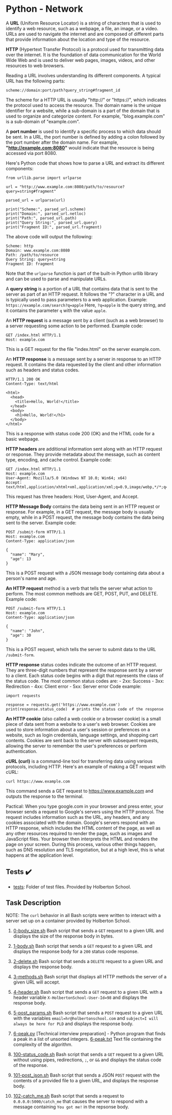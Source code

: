 # Python - Network

A **URL** (Uniform Resource Locator) is a string of characters that is used to identify a web resource, such as a webpage, a file, an image, or a video. URLs are used to navigate the internet and are composed of different parts that provide information about the location and type of the resource.

**HTTP** (Hypertext Transfer Protocol) is a protocol used for transmitting data over the internet. It is the foundation of data communication for the World Wide Web and is used to deliver web pages, images, videos, and other resources to web browsers.

Reading a URL involves understanding its different components. A typical URL has the following parts:
```
scheme://domain:port/path?query_string#fragment_id
```
The scheme for a HTTP URL is usually "http://" or "https://", which indicates the protocol used to access the resource. The domain name is the unique identifier for a website, while a sub-domain is a part of the domain that is used to organize and categorize content. For example, "blog.example.com" is a sub-domain of "example.com".

A **port number** is used to identify a specific process to which data should be sent. In a URL, the port number is defined by adding a colon followed by the port number after the domain name. For example, **"http://example.com:8080"** would indicate that the resource is being accessed via port 8080.

Here's Python code that shows how to parse a URL and extract its different components:
```
from urllib.parse import urlparse

url = "http://www.example.com:8080/path/to/resource?query=string#fragment"

parsed_url = urlparse(url)

print("Scheme:", parsed_url.scheme)
print("Domain:", parsed_url.netloc)
print("Path:", parsed_url.path)
print("Query String:", parsed_url.query)
print("Fragment ID:", parsed_url.fragment)
```
The above code will output the following:
```
Scheme: http
Domain: www.example.com:8080
Path: /path/to/resource
Query String: query=string
Fragment ID: fragment
```
Note that the `urlparse` function is part of the built-in Python urllib library and can be used to parse and manipulate URLs.

A **query string** is a portion of a URL that contains data that is sent to the server as part of an HTTP request. It follows the "?" character in a URL and is typically used to pass parameters to a web application.
Example: `https://example.com/search?q=apple`
Here, `?q=apple` is the query string, and it contains the parameter `q` with the value `apple`.

An **HTTP request** is a message sent by a client (such as a web browser) to a server requesting some action to be performed.
Example code:
```
GET /index.html HTTP/1.1
Host: example.com
```
This is a GET request for the file "index.html" on the server example.com.

An **HTTP response** is a message sent by a server in response to an HTTP request. It contains the data requested by the client and other information such as headers and status codes.
```
HTTP/1.1 200 OK
Content-Type: text/html

<html>
  <head>
    <title>Hello, World!</title>
  </head>
  <body>
    <h1>Hello, World!</h1>
  </body>
</html>
```
This is a response with status code 200 (OK) and the HTML code for a basic webpage.

**HTTP headers** are additional information sent along with an HTTP request or response. They provide metadata about the message, such as content type, encoding, and cache control.
Example code:
```
GET /index.html HTTP/1.1
Host: example.com
User-Agent: Mozilla/5.0 (Windows NT 10.0; Win64; x64)
Accept: text/html,application/xhtml+xml,application/xml;q=0.9,image/webp,*/*;q=0.8
```
This request has three headers: Host, User-Agent, and Accept.

**HTTP Message Body** contains the data being sent in an HTTP request or response. For example, in a GET request, the message body is usually empty, while in a POST request, the message body contains the data being sent to the server.
Example code:
```
POST /submit-form HTTP/1.1
Host: example.com
Content-Type: application/json

{
  "name": "Mary",
  "age": 13
}
```
This is a POST request with a JSON message body containing data about a person's name and age.

**An HTTP request** method is a verb that tells the server what action to perform. The most common methods are GET, POST, PUT, and DELETE.
Example code:
```
POST /submit-form HTTP/1.1
Host: example.com
Content-Type: application/json

{
  "name": "John",
  "age": 30
}
```
This is a POST request, which tells the server to submit data to the URL `/submit-form`.

**HTTP response** status codes indicate the outcome of an HTTP request. They are three-digit numbers that represent the response sent by a server to a client. Each status code begins with a digit that represents the class of the status code. The most common status codes are:
      - 2xx: Success
      - 3xx: Redirection
      - 4xx: Client error
      - 5xx: Server error
Code example:
```
import requests

response = requests.get('https://www.example.com')
print(response.status_code)  # prints the status code of the response
```

**An HTTP cookie** (also called a web cookie or a browser cookie) is a small piece of data sent from a website to a user's web browser. Cookies are used to store information about a user's session or preferences on a website, such as login credentials, language settings, and shopping cart contents. Cookies are sent back to the server with subsequent requests, allowing the server to remember the user's preferences or perform authentication.

**cURL (curl)** is a command-line tool for transferring data using various protocols, including HTTP. Here's an example of making a GET request with cURL:
```
curl https://www.example.com
```

This command sends a GET request to https://www.example.com and outputs the response to the terminal.

Pactical:
When you type google.com in your browser and press enter, your browser sends a request to Google's servers using the HTTP protocol. The request includes information such as the URL, any headers, and any cookies associated with the domain. Google's servers respond with an HTTP response, which includes the HTML content of the page, as well as any other resources required to render the page, such as images and JavaScript files. Your browser then interprets the HTML and renders the page on your screen. During this process, various other things happen, such as DNS resolution and TLS negotiation, but at a high level, this is what happens at the application level.

## Tests :heavy_check_mark:                                         
  * [tests](./tests): Folder of test files. Provided by Holberton School.

## Task Description

NOTE: The `curl` behavior in all Bash scripts were written to interact with a
server set up on a container provided by Holberton School.

1. [0-body_size.sh](./0-body_size.sh)
      Bash script that sends a `GET` request to a given URL and displays the size of the response body in bytes.

2. [1-body.sh](./1-body.sh)
      Bash script that sends a `GET` request to a given URL and displays the response body for a `200` status code response.

3. [2-delete.sh](./2-delete.sh)
      Bash script that sends a `DELETE` request to a given URL and displays the response body.

4. [3-methods.sh](./3-methods.sh)
      Bash script that displays all HTTP methods the server of a given URL will accept.

5. [4-header.sh](./4-header.sh)
      Bash script that sends a `GET` request to a given URL with a header variable `X-HolbertonSchool-User-Id=98` and displays the response body.

6. [5-post_params.sh](./5-post_params.sh)
      Bash script that sends a `POST` request to a given URL with the variables `email=hr@holbertonschool.com` and `subject=I will always be here for PLD` and displays the response body.

7. [6-peak.py](./6-peak.py)
      [Technical interview preparation] - Python program that finds a peak in a list of unsorted integers.
   [6-peak.txt](./6-peak.txt)
      Text file containing the complexity of the algorithm.

8. [100-status_code.sh](./100-status_code.sh)
      Bash script that sends a `GET` request to a given URL without using pipes, redirections, `;`, or `&&` and displays the status code of the response.

9. [101-post_json.sh](./101-post_json.sh)
      Bash script that sends a JSON `POST` request with the contents of a provided file to a given URL, and displays the response body.

10. [102-catch_me.sh](./102-catch_me.sh)
      Bash script that sends a request to `0.0.0.0:5000/catch_me` that causes the server to respond with a message containing `You got me!` in the repsonse body.
